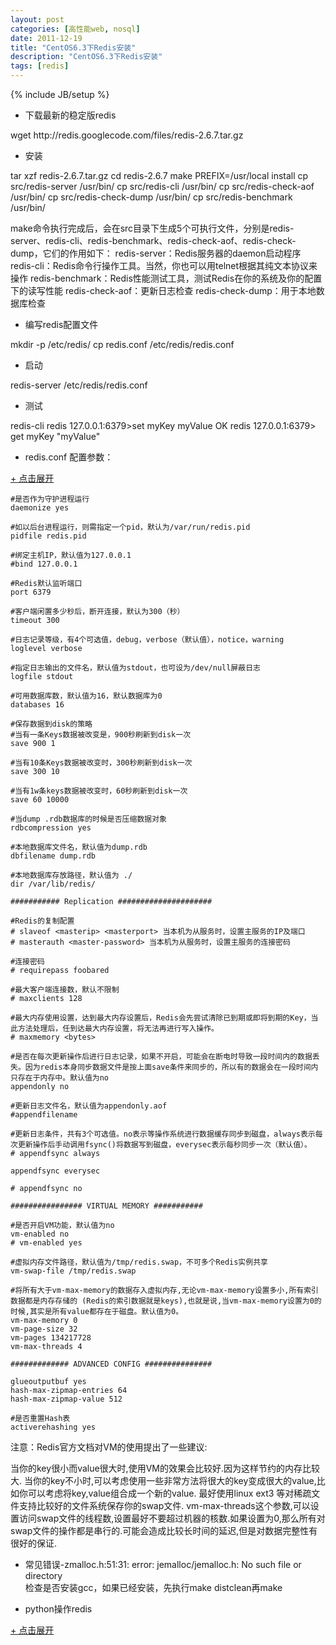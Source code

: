```yaml
---
layout: post
categories: [高性能web, nosql]
date: 2011-12-19
title: "CentOS6.3下Redis安装"
description: "CentOS6.3下Redis安装"
tags: [redis]
---
```

{% include JB/setup %}

*   下载最新的稳定版redis  

<label />
    wget http://redis.googlecode.com/files/redis-2.6.7.tar.gz

*   安装

<label />
    tar xzf  redis-2.6.7.tar.gz
    cd redis-2.6.7
    make PREFIX=/usr/local install
    cp src/redis-server /usr/bin/ 
    cp src/redis-cli /usr/bin/
    cp src/redis-check-aof /usr/bin/
    cp src/redis-check-dump /usr/bin/
    cp src/redis-benchmark /usr/bin/

make命令执行完成后，会在src目录下生成5个可执行文件，分别是redis-server、redis-cli、redis-benchmark、redis-check-aof、redis-check-dump，它们的作用如下：
redis-server：Redis服务器的daemon启动程序
redis-cli：Redis命令行操作工具。当然，你也可以用telnet根据其纯文本协议来操作
redis-benchmark：Redis性能测试工具，测试Redis在你的系统及你的配置下的读写性能
redis-check-aof：更新日志检查
redis-check-dump：用于本地数据库检查

*   编写redis配置文件

<label />
    mkdir -p /etc/redis/
    cp redis.conf /etc/redis/redis.conf

*   启动

<label />
    redis-server /etc/redis/redis.conf

*   测试

<label />
    redis-cli
    redis 127.0.0.1:6379>set myKey  myValue
    OK
    redis 127.0.0.1:6379> get myKey
    "myValue"

*   redis.conf 配置参数：

<a href="#" onclick="javascript:toggle(this);" class="linkcodetoggle">+ 点击展开</a>

    #是否作为守护进程运行
    daemonize yes

    #如以后台进程运行，则需指定一个pid，默认为/var/run/redis.pid
    pidfile redis.pid

    #绑定主机IP，默认值为127.0.0.1
    #bind 127.0.0.1

    #Redis默认监听端口
    port 6379

    #客户端闲置多少秒后，断开连接，默认为300（秒）
    timeout 300

    #日志记录等级，有4个可选值，debug，verbose（默认值），notice，warning
    loglevel verbose

    #指定日志输出的文件名，默认值为stdout，也可设为/dev/null屏蔽日志
    logfile stdout

    #可用数据库数，默认值为16，默认数据库为0
    databases 16

    #保存数据到disk的策略
    #当有一条Keys数据被改变是，900秒刷新到disk一次
    save 900 1

    #当有10条Keys数据被改变时，300秒刷新到disk一次
    save 300 10

    #当有1w条keys数据被改变时，60秒刷新到disk一次
    save 60 10000

    #当dump .rdb数据库的时候是否压缩数据对象
    rdbcompression yes

    #本地数据库文件名，默认值为dump.rdb
    dbfilename dump.rdb

    #本地数据库存放路径，默认值为 ./
    dir /var/lib/redis/

    ########### Replication #####################

    #Redis的复制配置
    # slaveof <masterip> <masterport> 当本机为从服务时，设置主服务的IP及端口
    # masterauth <master-password> 当本机为从服务时，设置主服务的连接密码

    #连接密码
    # requirepass foobared

    #最大客户端连接数，默认不限制
    # maxclients 128

    #最大内存使用设置，达到最大内存设置后，Redis会先尝试清除已到期或即将到期的Key，当此方法处理后，任到达最大内存设置，将无法再进行写入操作。
    # maxmemory <bytes>

    #是否在每次更新操作后进行日志记录，如果不开启，可能会在断电时导致一段时间内的数据丢失。因为redis本身同步数据文件是按上面save条件来同步的，所以有的数据会在一段时间内只存在于内存中。默认值为no
    appendonly no

    #更新日志文件名，默认值为appendonly.aof
    #appendfilename

    #更新日志条件，共有3个可选值。no表示等操作系统进行数据缓存同步到磁盘，always表示每次更新操作后手动调用fsync()将数据写到磁盘，everysec表示每秒同步一次（默认值）。
    # appendfsync always

    appendfsync everysec

    # appendfsync no

    ################ VIRTUAL MEMORY ###########

    #是否开启VM功能，默认值为no
    vm-enabled no
    # vm-enabled yes

    #虚拟内存文件路径，默认值为/tmp/redis.swap，不可多个Redis实例共享
    vm-swap-file /tmp/redis.swap

    #将所有大于vm-max-memory的数据存入虚拟内存,无论vm-max-memory设置多小,所有索引数据都是内存存储的 (Redis的索引数据就是keys),也就是说,当vm-max-memory设置为0的时候,其实是所有value都存在于磁盘。默认值为0。
    vm-max-memory 0
    vm-page-size 32
    vm-pages 134217728
    vm-max-threads 4

    ############# ADVANCED CONFIG ###############

    glueoutputbuf yes
    hash-max-zipmap-entries 64
    hash-max-zipmap-value 512

    #是否重置Hash表
    activerehashing yes


注意：Redis官方文档对VM的使用提出了一些建议:

当你的key很小而value很大时,使用VM的效果会比较好.因为这样节约的内存比较大.
当你的key不小时,可以考虑使用一些非常方法将很大的key变成很大的value,比如你可以考虑将key,value组合成一个新的value.
最好使用linux ext3 等对稀疏文件支持比较好的文件系统保存你的swap文件.
vm-max-threads这个参数,可以设置访问swap文件的线程数,设置最好不要超过机器的核数.如果设置为0,那么所有对swap文件的操作都是串行的.可能会造成比较长时间的延迟,但是对数据完整性有很好的保证.

*   常见错误-zmalloc.h:51:31: error: jemalloc/jemalloc.h: No such file or directory  
    检查是否安装gcc，如果已经安装，先执行make distclean再make

*   python操作redis

<a href="#" onclick="javascript:toggle(this);">+ 点击展开</a>
<div style="display:none;">
{% highlight perl %}
wget http://pypi.python.org/packages/source/r/redis/redis-2.7.2.tar.gz
#tar xvzf redis-py-2.7.2.tar.gz
python setup.py install

#打开Python解释器：
>>> import redis
>>> r = redis.Redis(host='localhost', port=6379, db=0)
>>> r.set('foo', 'bar')   #或者写成 r['foo'] = 'bar'
True
>>> r.get('foo')   
'bar'
>>> r.delete('foo')
True
>>> r.dbsize()   #库里有多少key，多少条数据
0
>>> r['test']='OK!'
>>> r.save()   #强行把数据库保存到硬盘。保存时阻塞
True
--------------------------------
>>> r.flushdb()   #删除当前数据库的所有数据
True
>>> a = r.get('chang')
>>> a    # 因为是Noen对象，什么也不显示！
>>> dir(a)   
['__class__', '__delattr__', '__doc__', '__format__', '__getattribute__', '__hash__', '__init__', '__new__', '__reduce__', '__reduce_ex__', '__repr__', '__setattr__', '__sizeof__', '__str__', '__subclasshook__']
>>> r.exists('chang')  #看是否存在这个键值
False
>>> r.keys()   # 列出所有键值。（这时候已经存了4个了）
['aaa', 'test', 'bbb', 'key1']
{% endhighlight %}
</div>